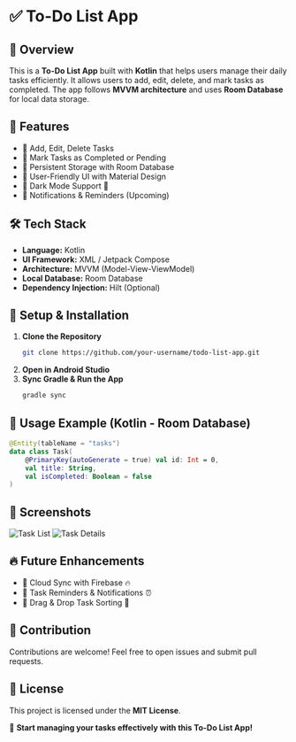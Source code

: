 # ✅ To-Do List App

## 📌 Overview
This is a **To-Do List App** built with **Kotlin** that helps users manage their daily tasks efficiently. It allows users to add, edit, delete, and mark tasks as completed. The app follows **MVVM architecture** and uses **Room Database** for local data storage.

## 🎯 Features
- 🔹 Add, Edit, Delete Tasks
- 🔹 Mark Tasks as Completed or Pending
- 🔹 Persistent Storage with Room Database
- 🔹 User-Friendly UI with Material Design
- 🔹 Dark Mode Support 🌙
- 🔹 Notifications & Reminders (Upcoming)

## 🛠 Tech Stack
- **Language:** Kotlin
- **UI Framework:** XML / Jetpack Compose
- **Architecture:** MVVM (Model-View-ViewModel)
- **Local Database:** Room Database
- **Dependency Injection:** Hilt (Optional)

## 🔧 Setup & Installation
1. **Clone the Repository**
   ```bash
   git clone https://github.com/your-username/todo-list-app.git
   ```
2. **Open in Android Studio**
3. **Sync Gradle & Run the App**
   ```bash
   gradle sync
   ```

## 📝 Usage Example (Kotlin - Room Database)
```kotlin
@Entity(tableName = "tasks")
data class Task(
    @PrimaryKey(autoGenerate = true) val id: Int = 0,
    val title: String,
    val isCompleted: Boolean = false
)
```

## 📸 Screenshots
![Task List](https://via.placeholder.com/400x800)
![Task Details](https://via.placeholder.com/400x800)

## 🔥 Future Enhancements
- 🔹 Cloud Sync with Firebase 🔥
- 🔹 Task Reminders & Notifications ⏰
- 🔹 Drag & Drop Task Sorting 🎯

## 🤝 Contribution
Contributions are welcome! Feel free to open issues and submit pull requests.

## 📜 License
This project is licensed under the **MIT License**.

🚀 **Start managing your tasks effectively with this To-Do List App!**

